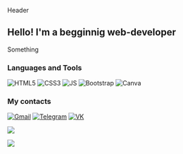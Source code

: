 Header

## Hello! I'm a begginnig web-developer

Something

### Languages and Tools
![HTML5](https://img.shields.io/badge/HTML5-E34F26?style=for-the-badge&logo=html5&logoColor=white)
![CSS3](https://img.shields.io/badge/CSS3-1572B6?style=for-the-badge&logo=css3&logoColor=white)
![JS](https://img.shields.io/badge/JavaScript-323330?style=for-the-badge&logo=javascript&logoColor=F7DF1E2)
![Bootstrap](https://img.shields.io/badge/Bootstrap-563D7C?style=for-the-badge&logo=bootstrap&logoColor=white)
![Canva](https://img.shields.io/badge/Canva-%2300C4CC.svg?&style=for-the-badge&logo=Canva&logoColor=white)

### My contacts
[![Gmail](https://img.shields.io/badge/Gmail-D14836?style=for-the-badge&logo=gmail&logoColor=white)](https://www.chelovek477386@gmail.com)
[![Telegram](https://img.shields.io/badge/Telegram-2CA5E0?style=for-the-badge&logo=telegram&logoColor=white)](https://t.me/Ch4l0v4k)
[![VK](https://img.shields.io/badge/-Vkontakte-004C7F?style=for-the-badge&logo=Vk&logoColor=4FD7B3)](https://vk.com/chelovek477386)

![](http://github-profile-summary-cards.vercel.app/api/cards/repos-per-language?username={Chelovek-01}&theme={Languages}&exclude={exclude})

![](https://komarev.com/ghpvc/?username=Chelovek-01)
